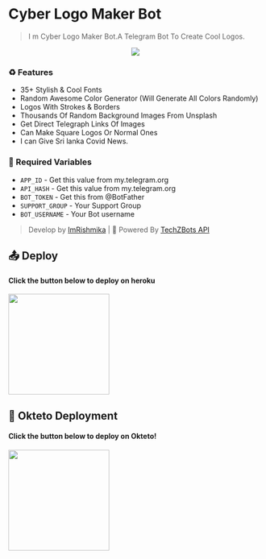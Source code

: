 # Cyber Logo Maker Bot
> I m Cyber Logo Maker Bot.A Telegram Bot To Create Cool Logos.

<p align="center"><a href="https://github.com/Tellybots/Uploader-Bot"><img src="https://telegra.ph/file/23a121d72447f639a8266.jpg"></a></p> 

### ♻️ Features
* 35+ Stylish & Cool Fonts
* Random Awesome Color Generator (Will Generate All Colors Randomly)
* Logos With Strokes & Borders
* Thousands Of Random Background Images From Unsplash
* Get Direct Telegraph Links Of Images
* Can Make Square Logos Or Normal Ones
* I can Give Sri lanka Covid News.

### 🧲 Required Variables

* `APP_ID` - Get this value from my.telegram.org
* `API_HASH` - Get this value from my.telegram.org
* `BOT_TOKEN` - Get this from @BotFather
* `SUPPORT_GROUP` - Your Support Group
* `BOT_USERNAME` - Your Bot username

> Develop by [ImRishmika](t.me/ImRishmika) | 📘 Powered By <a href="https://techzbotsapi.herokuapp.com/">TechZBots API</a>

## 📤 Deploy

<h4> Click the button below to deploy on heroku</h4>
<p><a href="https://heroku.com/deploy?template=[https://github.com/Cyber-Botz-SL/Logo-Maker-Bot](https://github.com/Pradarsh01/Cyber-Logo-Maker-Bot/blob/main/README.md)"><img src="https://img.shields.io/badge/Deploy%20To%20Heroku-blueviolet?style=for-the-badge&logo=heroku" width="200""/></a></p>

## 🚀 Okteto Deployment

<h4>Click the button below to deploy on Okteto!</h4>
<a href="https://cloud.okteto.com/deploy?repository=https://github.com/Cyber-Botz-SL/Logo-Maker-Bot"><img src="https://img.shields.io/badge/Deploy%20To%20Okteto-informational?style=for-the-badge&logo=Okteto" width="200""/></a>

